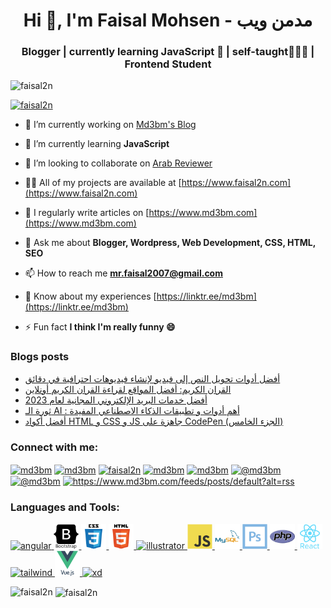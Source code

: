 <h1 align="center">Hi 👋, I'm Faisal Mohsen - مدمن ويب</h1>
<h3 align="center">Blogger | currently learning JavaScript 💙 | self-taught👩🏻‍💻 | Frontend Student</h3>

<p align="left"> <img src="https://komarev.com/ghpvc/?username=faisal2n&label=Profile%20views&color=0e75b6&style=flat" alt="faisal2n" /> </p>

<p align="left"> <a href="https://twitter.com/faisal2n" target="blank"><img src="https://img.shields.io/twitter/follow/faisal2n?logo=twitter&style=for-the-badge" alt="faisal2n" /></a> </p>

- 🔭 I’m currently working on [Md3bm's Blog](https://www.md3bm.com)

- 🌱 I’m currently learning **JavaScript**

- 👯 I’m looking to collaborate on [Arab Reviewer](https://www.arab-reviewer.com/)

- 👨‍💻 All of my projects are available at [https://www.faisal2n.com](https://www.faisal2n.com)

- 📝 I regularly write articles on [https://www.md3bm.com](https://www.md3bm.com)

- 💬 Ask me about **Blogger, Wordpress, Web Development, CSS, HTML, SEO**

- 📫 How to reach me **mr.faisal2007@gmail.com**

- 📄 Know about my experiences [https://linktr.ee/md3bm](https://linktr.ee/md3bm)

- ⚡ Fun fact **I think I'm really funny  😄**

### Blogs posts
<!-- BLOG-POST-LIST:START -->
- [أفضل أدوات تحويل النص إلى فيديو لإنشاء فيديوهات احترافية في دقائق](https://www.md3bm.com/2023/04/best-text-to-video-tools.html)
- [القران الكريم: أفضل المواقع لقراءة القران الكريم أونلاين](https://www.arab-reviewer.com/%d8%a3%d9%81%d8%b6%d9%84-%d9%85%d9%88%d8%a7%d9%82%d8%b9-%d9%82%d8%b1%d8%a7%d8%a1%d8%a9-%d8%a7%d9%84%d9%82%d8%b1%d8%a7%d9%86-%d8%a7%d9%84%d9%83%d8%b1%d9%8a%d9%85/)
- [أفضل خدمات البريد الإلكتروني المجانية لعام 2023](https://www.md3bm.com/2023/03/top-email-services-providers.html)
- [ثورة الـ AI : أهم أدوات و تطبيقات الذكاء الاصطناعي المفيدة](https://www.arab-reviewer.com/%d8%a3%d9%87%d9%85-%d8%a3%d8%af%d9%88%d8%a7%d8%aa-%d9%88-%d8%aa%d8%b7%d8%a8%d9%8a%d9%82%d8%a7%d8%aa-%d8%a7%d9%84%d8%b0%d9%83%d8%a7%d8%a1-%d8%a7%d9%84%d8%a7%d8%b5%d8%b7%d9%86%d8%a7%d8%b9%d9%8a/)
- [أفضل أكواد HTML و CSS و JS جاهزة على CodePen &lpar;الجزء الخامس&rpar;](https://www.md3bm.com/2023/03/best-pens-and-projects-on-codepen-p5.html)
<!-- BLOG-POST-LIST:END -->

<h3 align="left">Connect with me:</h3>
<p align="left">
<a href="https://codepen.io/md3bm" target="blank"><img align="center" src="https://raw.githubusercontent.com/rahuldkjain/github-profile-readme-generator/master/src/images/icons/Social/codepen.svg" alt="md3bm" height="30" width="40" /></a>
<a href="https://dev.to/md3bm" target="blank"><img align="center" src="https://raw.githubusercontent.com/rahuldkjain/github-profile-readme-generator/master/src/images/icons/Social/devto.svg" alt="md3bm" height="30" width="40" /></a>
<a href="https://twitter.com/faisal2n" target="blank"><img align="center" src="https://raw.githubusercontent.com/rahuldkjain/github-profile-readme-generator/master/src/images/icons/Social/twitter.svg" alt="faisal2n" height="30" width="40" /></a>
<a href="https://linkedin.com/in/md3bm" target="blank"><img align="center" src="https://raw.githubusercontent.com/rahuldkjain/github-profile-readme-generator/master/src/images/icons/Social/linked-in-alt.svg" alt="md3bm" height="30" width="40" /></a>
<a href="https://fb.com/md3bm" target="blank"><img align="center" src="https://raw.githubusercontent.com/rahuldkjain/github-profile-readme-generator/master/src/images/icons/Social/facebook.svg" alt="md3bm" height="30" width="40" /></a>
<a href="https://hashnode.com/@md3bm" target="blank"><img align="center" src="https://raw.githubusercontent.com/rahuldkjain/github-profile-readme-generator/master/src/images/icons/Social/hashnode.svg" alt="@md3bm" height="30" width="40" /></a>
<a href="https://medium.com/@md3bm" target="blank"><img align="center" src="https://raw.githubusercontent.com/rahuldkjain/github-profile-readme-generator/master/src/images/icons/Social/medium.svg" alt="@md3bm" height="30" width="40" /></a>
<a href="/https://www.md3bm.com/feeds/posts/default?alt=rss" target="blank"><img align="center" src="https://raw.githubusercontent.com/rahuldkjain/github-profile-readme-generator/master/src/images/icons/Social/rss.svg" alt="https://www.md3bm.com/feeds/posts/default?alt=rss" height="30" width="40" /></a>
</p>

<h3 align="left">Languages and Tools:</h3>
<p align="left"> <a href="https://angular.io" target="_blank" rel="noreferrer"> <img src="https://angular.io/assets/images/logos/angular/angular.svg" alt="angular" width="40" height="40"/> </a> <a href="https://getbootstrap.com" target="_blank" rel="noreferrer"> <img src="https://raw.githubusercontent.com/devicons/devicon/master/icons/bootstrap/bootstrap-plain-wordmark.svg" alt="bootstrap" width="40" height="40"/> </a> <a href="https://www.w3schools.com/css/" target="_blank" rel="noreferrer"> <img src="https://raw.githubusercontent.com/devicons/devicon/master/icons/css3/css3-original-wordmark.svg" alt="css3" width="40" height="40"/> </a> <a href="https://www.w3.org/html/" target="_blank" rel="noreferrer"> <img src="https://raw.githubusercontent.com/devicons/devicon/master/icons/html5/html5-original-wordmark.svg" alt="html5" width="40" height="40"/> </a> <a href="https://www.adobe.com/in/products/illustrator.html" target="_blank" rel="noreferrer"> <img src="https://www.vectorlogo.zone/logos/adobe_illustrator/adobe_illustrator-icon.svg" alt="illustrator" width="40" height="40"/> </a> <a href="https://developer.mozilla.org/en-US/docs/Web/JavaScript" target="_blank" rel="noreferrer"> <img src="https://raw.githubusercontent.com/devicons/devicon/master/icons/javascript/javascript-original.svg" alt="javascript" width="40" height="40"/> </a> <a href="https://www.mysql.com/" target="_blank" rel="noreferrer"> <img src="https://raw.githubusercontent.com/devicons/devicon/master/icons/mysql/mysql-original-wordmark.svg" alt="mysql" width="40" height="40"/> </a> <a href="https://www.photoshop.com/en" target="_blank" rel="noreferrer"> <img src="https://raw.githubusercontent.com/devicons/devicon/master/icons/photoshop/photoshop-line.svg" alt="photoshop" width="40" height="40"/> </a> <a href="https://www.php.net" target="_blank" rel="noreferrer"> <img src="https://raw.githubusercontent.com/devicons/devicon/master/icons/php/php-original.svg" alt="php" width="40" height="40"/> </a> <a href="https://reactjs.org/" target="_blank" rel="noreferrer"> <img src="https://raw.githubusercontent.com/devicons/devicon/master/icons/react/react-original-wordmark.svg" alt="react" width="40" height="40"/> </a> <a href="https://tailwindcss.com/" target="_blank" rel="noreferrer"> <img src="https://www.vectorlogo.zone/logos/tailwindcss/tailwindcss-icon.svg" alt="tailwind" width="40" height="40"/> </a> <a href="https://vuejs.org/" target="_blank" rel="noreferrer"> <img src="https://raw.githubusercontent.com/devicons/devicon/master/icons/vuejs/vuejs-original-wordmark.svg" alt="vuejs" width="40" height="40"/> </a> <a href="https://www.adobe.com/products/xd.html" target="_blank" rel="noreferrer"> <img src="https://cdn.worldvectorlogo.com/logos/adobe-xd.svg" alt="xd" width="40" height="40"/> </a> </p>

<p><img align="left" src="https://github-readme-stats.vercel.app/api/top-langs?username=faisal2n&show_icons=true&locale=en&layout=compact" alt="faisal2n" /></p>

<p>&nbsp;<img align="center" src="https://github-readme-stats.vercel.app/api?username=faisal2n&show_icons=true&locale=en" alt="faisal2n" /></p>

<!--
**faisal2n/faisal2n** is a ✨ _special_ ✨ repository because its `README.md` (this file) appears on your GitHub profile.
-->
